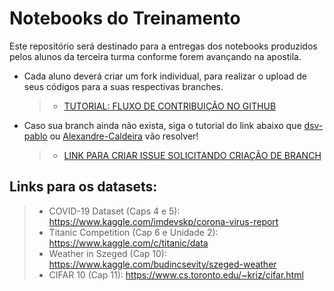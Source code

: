 # Notebooks do Treinamento

Este repositório será destinado para a entregas dos notebooks produzidos pelos alunos da terceira turma conforme forem avançando na apostila.

* Cada aluno deverá criar um fork individual, para realizar o upload de seus códigos para a suas respectivas branches.
  > - [TUTORIAL: FLUXO DE CONTRIBUIÇÃO NO GITHUB](https://github.com/NIAS-IA-UFV/treinamento_turma3/issues/3)
* Caso sua branch ainda não exista, siga o tutorial do link abaixo que [dsv-pablo](https://github.com/dsv-pablo) ou [Alexandre-Caldeira](https://github.com/Alexandre-Caldeira) vão resolver!
  > - [LINK PARA CRIAR ISSUE SOLICITANDO CRIAÇÃO DE BRANCH](https://github.com/NIAS-IA-UFV/treinamento_turma3/issues/new?assignees=Alexandre-Caldeira,dsv-pablo&labels=branch%20pendente&title=Branch%20Pendente%3A%20SEU-NOME-DE-USUARIO-GITHUB-AQUI)

## Links para os datasets:
  >- COVID-19 Dataset (Caps 4 e 5): https://www.kaggle.com/imdevskp/corona-virus-report
  >- Titanic Competition (Cap 6 e Unidade 2): https://www.kaggle.com/c/titanic/data
  >- Weather in Szeged (Cap 10): https://www.kaggle.com/budincsevity/szeged-weather
  >- CIFAR 10 (Cap 11): https://www.cs.toronto.edu/~kriz/cifar.html
